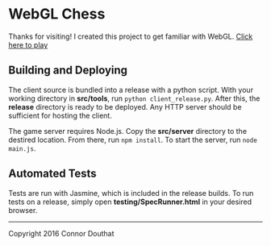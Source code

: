 # WebGL Chess
Thanks for visiting! I created this project to get familiar with WebGL. [Click here to play](http://steelcastle.biz/webgl-chess/)

## Building and Deploying
The client source is bundled into a release with a python script. With your working directory in **src/tools**, run `python client_release.py`. After this, the **release** directory is ready to be deployed. Any HTTP server should be sufficient for hosting the client.

The game server requires Node.js. Copy the **src/server** directory to the destired location. From there, run `npm install`. To start the server, run `node main.js`.

## Automated Tests
Tests are run with Jasmine, which is included in the release builds. To run tests on a release, simply open **testing/SpecRunner.html** in your desired browser.

---

Copyright 2016 Connor Douthat
